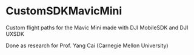 # CustomSDKMavicMini
Custom flight paths for the Mavic Mini made with DJI MobileSDK and DJI UXSDK

Done as research for Prof. Yang Cai (Carnegie Mellon University)
